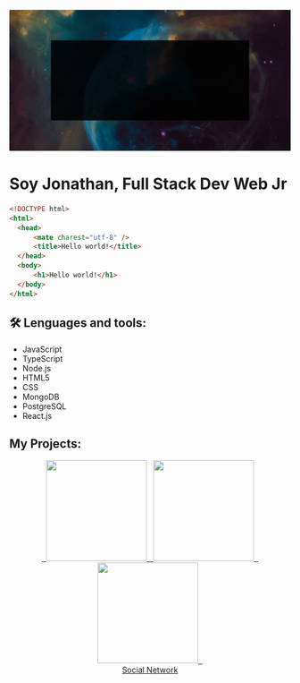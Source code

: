 ![](https://raw.githubusercontent.com/laguado415/About/main/assets/images/presentation.gif)

  <h1>Soy Jonathan, Full Stack Dev Web Jr</h1>
  
  ```html
<!DOCTYPE html>
<html>
    <head>
        <mate charest="utf-8" />
        <title>Hello world!</title>
    </head>
    <body>
        <h1>Hello world!</h1>
    </body>
</html>
```

<h2> 🛠 Lenguages and tools:</h2>
<ul>
  <li>JavaScript</li>
  <li>TypeScript</li>
  <li>Node.js</li>
  <li>HTML5</li>
  <li>CSS</li>
  <li>MongoDB</li>
  <li>PostgreSQL</li>
  <li>React.js</li>
</ul>

<h2>My Projects:</h2>

<p align="center">
<a href="https://github.com/llsonyll/social_network" target="_blank">
  &nbsp
  <img aling="center" src="https://raw.githubusercontent.com/laguado415/laguado415/main/assets/images/Socialn.png" width="180" height="180"/>
  &nbsp
  <img aling="center" src="https://res.cloudinary.com/dnur99s4h/image/upload/v1660628052/Socialn2_zgrabw.png" width="180" height="180"/>
  &nbsp
  <img aling="center" src="https://res.cloudinary.com/dnur99s4h/image/upload/v1660628053/socialn_cpaowu.png" width="180" height="180"/>
  &nbsp
</a>
</br>
<a align="center" href="https://www.socialn.me" target="_blank">Social Network</a></div>
</p>
